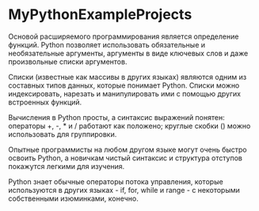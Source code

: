 # MyPythonExampleProjects

Основой расширяемого программирования является определение функций. Python позволяет использовать обязательные и необязательные аргументы, аргументы в виде ключевых слов и даже произвольные списки аргументов.

Списки (известные как массивы в других языках) являются одним из составных типов данных, которые понимает Python. Списки можно индексировать, нарезать и манипулировать ими с помощью других встроенных функций.

Вычисления в Python просты, а синтаксис выражений понятен: операторы +, -, * и / работают как положено; круглые скобки () можно использовать для группировки.

Опытные программисты на любом другом языке могут очень быстро освоить Python, а новичкам чистый синтаксис и структура отступов покажутся легкими для изучения.

Python знает обычные операторы потока управления, которые используются в других языках - if, for, while и range - с некоторыми собственными изюминками, конечно.
